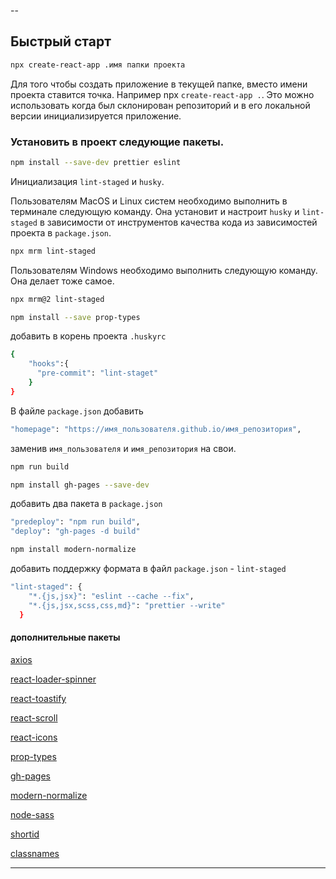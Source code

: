 --

## Быстрый старт

```bash
npx create-react-app .имя папки проекта
```

Для того чтобы создать приложение в текущей папке, вместо имени проекта ставится
точка. Например npx `create-react-app .`. Это можно использовать когда был
склонирован репозиторий и в его локальной версии инициализируется приложение.

### Установить в проект следующие пакеты.

```bash
npm install --save-dev prettier eslint
```

Инициализация `lint-staged` и `husky`.

Пользователям MacOS и Linux систем необходимо выполнить в терминале следующую
команду. Она установит и настроит `husky` и `lint-staged` в зависимости от
инструментов качества кода из зависимостей проекта в `package.json`.

```bash
npx mrm lint-staged
```

Пользователям Windows необходимо выполнить следующую команду. Она делает тоже
самое.

```bash
npx mrm@2 lint-staged
```

```bash
npm install --save prop-types
```

добавить в корень проекта `.huskyrc`

```bash
{
    "hooks":{
      "pre-commit": "lint-staget"
    }
}
```

В файле `package.json` добавить

```bash
"homepage": "https://имя_пользователя.github.io/имя_репозитория",
```

заменив `имя_пользователя` и `имя_репозитория` на свои.

```bash
npm run build
```

```bash
npm install gh-pages --save-dev
```

добавить два пакета в `package.json`

```bash
"predeploy": "npm run build",
"deploy": "gh-pages -d build"
```

```bash
npm install modern-normalize
```

добавить поддержку формата в файл `package.json` - `lint-staged`

```bash
"lint-staged": {
    "*.{js,jsx}": "eslint --cache --fix",
    "*.{js,jsx,scss,css,md}": "prettier --write"
  }
```

#### дополнительные пакеты

[axios](https://www.npmjs.com/package/axios)

[react-loader-spinner](https://www.npmjs.com/package/react-loader-spinner)

[react-toastify](https://www.npmjs.com/package/react-toastify)

[react-scroll](https://www.npmjs.com/package/react-scroll)

[react-icons](https://react-icons.github.io/react-icons)

[prop-types](https://www.npmjs.com/package/prop-types)

[gh-pages](https://www.npmjs.com/package/gh-pages)

[modern-normalize](https://github.com/sindresorhus/modern-normalize)

[node-sass](https://www.npmjs.com/package/node-sass)

[shortid](https://www.npmjs.com/package/shortid)

[classnames](https://www.npmjs.com/package/classnames)

---
